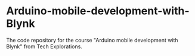 # Arduino-mobile-development-with-Blynk
The code repository for the course "Arduino mobile development with Blynk" from Tech Explorations.
